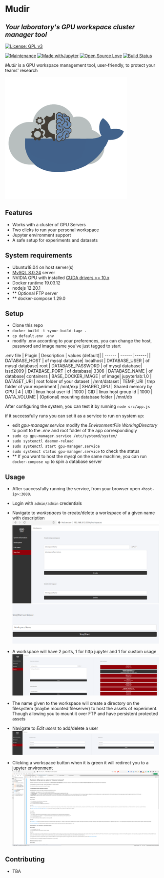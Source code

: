 # Mudir
## _Your laboratory's GPU workspace cluster manager tool_

[![License: GPL v3](https://img.shields.io/badge/License-GPLv3-blue.svg)](https://www.gnu.org/licenses/gpl-3.0)

[![Maintenance](https://img.shields.io/badge/Maintained%3F-yes-green.svg)](https://GitHub.com/Naereen/StrapDown.js/graphs/commit-activity)
[![Made withJupyter](https://img.shields.io/badge/Made%20with-Jupyter-orange?style=for-the-badge&logo=Jupyter)](https://jupyter.org/try)
[![Open Source Love](https://badges.frapsoft.com/os/v1/open-source.svg?v=103)](https://github.com/ellerbrock/open-source-badges/)
[![Build Status](https://travis-ci.org/joemccann/dillinger.svg?branch=master)](https://travis-ci.org/joemccann/dillinger)

_Mudir_ is a GPU workspace management tool, user-friendly, to protect your teams' research

<img src="https://github.com/moa-mudir/mudir/blob/main/assets/Logo3.png" width="400" height="400">

## Features

- Works with a cluster of GPU Servers
- Two clicks to run your personal workspace
- Jupyter environment support
- A safe setup for experiments and datasets

## System requirements

- Ubuntu18.04 on host server(s)
- [MySQL 8.0.24](https://dev.mysql.com/downloads/mysql/5.7.html) server
- NVIDIA GPU with installed [CUDA drivers >= 10.x](https://developer.nvidia.com/cuda-10.2-download-archive)
- Docker runtime 19.03.12
- nodejs 12.20.1
- ** Optional FTP server
- ** docker-compose 1.29.0

## Setup 
- Clone this repo
- ```docker build -t <your-build-tag> .```
- ```cp default.env .env```
- modify .env according to your preferences, you can change the host, password and image name you've just tagged
to start

.env file
| Plugin | Description | values (default)|
| ------ | ------ |------|
| DATABASE_HOST |  <ip> of mysql database| localhost 
| DATABASE_USER | <username> of mysql database| root
| DATABASE_PASSWORD |  <password> of mysql database| issd2009
| DATABASE_PORT | <port> of database| 3306
| DATABASE_NAME |  <name> of database| containers
| BASE_DOCKER_IMAGE |  <tag> of image| jupyterlab:1.0
| DATASET_URI  | root folder of your dataset | /mnt/dataset 
| TEMP_URI  | tmp folder of your experiment | /mnt/exp
| SHARED_GPU | Shared memory by GPU | 4
| UID | linux host user id | 1000
| GID | linux host group id | 1000
| DATA_VOLUME | (Optional) mounting database folder | /mnt/db

After configuring the system, you can test it by running ```node src/app.js```

if it successfully runs you can set it as a service to run on system up:
- edit _gpu-manager.service_ modify the _EnvironmentFile_ _WorkingDirectory_ to point to the _.env_ and root folder of the app correspondingly
- ```sudo cp gpu-manager.service /etc/systemd/system/```
- ```sudo systemctl daemon-reload```
- ```sudo systemctl start gpu-manager.service```
- ```sudo systemct status gpu-manager.service``` to check the status
- ** If you want to host the mysql on the same machine, you can run ```docker-compose up``` to spin a database server

## Usage
- After successfully running the service, from your browser open ```<host-ip>:3000```.
- Login with ```admin/admin``` credentials
- Navigate to _workspaces_ to create/delete a workspace of a given name with description
  ![workspaces](https://github.com/moa-mudir/mudir/blob/main/assets/ws1.png)
  ![workspace delete](https://github.com/moa-mudir/mudir/blob/main/assets/ws3.png)
  
- A workspace will have 2 ports, 1 for http jupyter and 1 for custom usage
   ![workspaces](https://github.com/moa-mudir/mudir/blob/main/assets/ws2.png)

- The name given to the workspace will create a directory on the filesystem (maybe mounted fileserver) to host the assets
of experiment. Though allowing you to mount it over FTP and have persistent protected assets
- Navigate to _Edit users_ to add/delete a user
    ![User add/delete](https://github.com/moa-mudir/mudir/blob/main/assets/ws4.png)

- Clicking a workspace button when it is green it will redirect you to a jupyter environment
![Jupyter environment](https://github.com/moa-mudir/mudir/blob/main/assets/ws5.png)
  
## Contributing
- TBA
